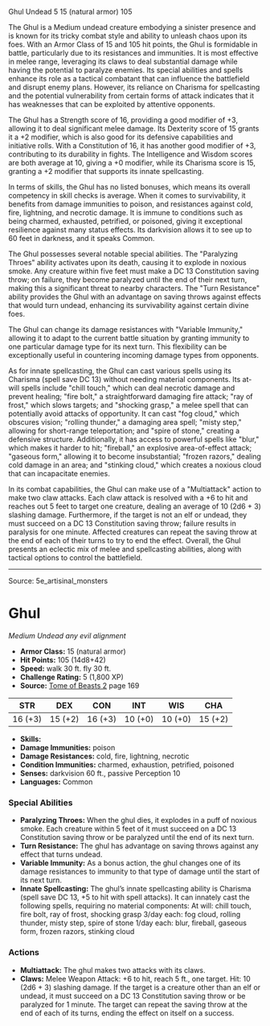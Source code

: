 <MonsterName/>Ghul</MonsterName>
<CreatureType/>Undead</CreatureType>
<CR/>5</CR>
<AC/>15 (natural armor)</AC>
<HP/>105</HP>
<summary>The Ghul is a Medium undead creature embodying a sinister presence and is known for its tricky combat style and ability to unleash chaos upon its foes. With an Armor Class of 15 and 105 hit points, the Ghul is formidable in battle, particularly due to its resistances and immunities. It is most effective in melee range, leveraging its claws to deal substantial damage while having the potential to paralyze enemies. Its special abilities and spells enhance its role as a tactical combatant that can influence the battlefield and disrupt enemy plans. However, its reliance on Charisma for spellcasting and the potential vulnerability from certain forms of attack indicates that it has weaknesses that can be exploited by attentive opponents.</summary>

<detail>

The Ghul has a Strength score of 16, providing a good modifier of +3, allowing it to deal significant melee damage. Its Dexterity score of 15 grants it a +2 modifier, which is also good for its defensive capabilities and initiative rolls. With a Constitution of 16, it has another good modifier of +3, contributing to its durability in fights. The Intelligence and Wisdom scores are both average at 10, giving a +0 modifier, while its Charisma score is 15, granting a +2 modifier that supports its innate spellcasting.

In terms of skills, the Ghul has no listed bonuses, which means its overall competency in skill checks is average. When it comes to survivability, it benefits from damage immunities to poison, and resistances against cold, fire, lightning, and necrotic damage. It is immune to conditions such as being charmed, exhausted, petrified, or poisoned, giving it exceptional resilience against many status effects. Its darkvision allows it to see up to 60 feet in darkness, and it speaks Common.

The Ghul possesses several notable special abilities. The "Paralyzing Throes" ability activates upon its death, causing it to explode in noxious smoke. Any creature within five feet must make a DC 13 Constitution saving throw; on failure, they become paralyzed until the end of their next turn, making this a significant threat to nearby characters. The "Turn Resistance" ability provides the Ghul with an advantage on saving throws against effects that would turn undead, enhancing its survivability against certain divine foes.

The Ghul can change its damage resistances with "Variable Immunity," allowing it to adapt to the current battle situation by granting immunity to one particular damage type for its next turn. This flexibility can be exceptionally useful in countering incoming damage types from opponents.

As for innate spellcasting, the Ghul can cast various spells using its Charisma (spell save DC 13) without needing material components. Its at-will spells include "chill touch," which can deal necrotic damage and prevent healing; "fire bolt," a straightforward damaging fire attack; "ray of frost," which slows targets; and "shocking grasp," a melee spell that can potentially avoid attacks of opportunity. It can cast "fog cloud," which obscures vision; "rolling thunder," a damaging area spell; "misty step," allowing for short-range teleportation; and "spire of stone," creating a defensive structure. Additionally, it has access to powerful spells like "blur," which makes it harder to hit; "fireball," an explosive area-of-effect attack; "gaseous form," allowing it to become insubstantial; "frozen razors," dealing cold damage in an area; and "stinking cloud," which creates a noxious cloud that can incapacitate enemies.

In its combat capabilities, the Ghul can make use of a "Multiattack" action to make two claw attacks. Each claw attack is resolved with a +6 to hit and reaches out 5 feet to target one creature, dealing an average of 10 (2d6 + 3) slashing damage. Furthermore, if the target is not an elf or undead, they must succeed on a DC 13 Constitution saving throw; failure results in paralysis for one minute. Affected creatures can repeat the saving throw at the end of each of their turns to try to end the effect. Overall, the Ghul presents an eclectic mix of melee and spellcasting abilities, along with tactical options to control the battlefield.</detail>



---

Source: 5e_artisinal_monsters

# Ghul

*Medium* *Undead* *any evil alignment*

- **Armor Class:** 15 (natural armor)
- **Hit Points:** 105 (14d8+42)
- **Speed:** walk 30 ft. fly 30 ft.
- **Challenge Rating:** 5 (1,800 XP)
- **Source:** [Tome of Beasts 2](https://koboldpress.com/kpstore/product/tome-of-beasts-2-for-5th-edition) page 169

| STR | DEX | CON | INT | WIS | CHA |
| --- | --- | --- | --- | --- | --- |
| 16 (+3) | 15 (+2) | 16 (+3) | 10 (+0) | 10 (+0) | 15 (+2) |

- **Skills:** 
- **Damage Immunities:** poison
- **Damage Resistances:** cold, fire, lightning, necrotic
- **Condition Immunities:** charmed, exhaustion, petrified, poisoned
- **Senses:** darkvision 60 ft., passive Perception 10
- **Languages:** Common

### Special Abilities

- **Paralyzing Throes:** When the ghul dies, it explodes in a puff of noxious smoke. Each creature within 5 feet of it must succeed on a DC 13 Constitution saving throw or be paralyzed until the end of its next turn.
- **Turn Resistance:** The ghul has advantage on saving throws against any effect that turns undead.
- **Variable Immunity:** As a bonus action, the ghul changes one of its damage resistances to immunity to that type of damage until the start of its next turn.
- **Innate Spellcasting:** The ghul’s innate spellcasting ability is Charisma (spell save DC 13, +5 to hit with spell attacks). It can innately cast the following spells, requiring no material components:
At will: chill touch, fire bolt, ray of frost, shocking grasp
3/day each: fog cloud, rolling thunder, misty step, spire of stone
1/day each: blur, fireball, gaseous form, frozen razors, stinking cloud

### Actions

- **Multiattack:** The ghul makes two attacks with its claws.
- **Claws:** Melee Weapon Attack: +6 to hit, reach 5 ft., one target. Hit: 10 (2d6 + 3) slashing damage. If the target is a creature other than an elf or undead, it must succeed on a DC 13 Constitution saving throw or be paralyzed for 1 minute. The target can repeat the saving throw at the end of each of its turns, ending the effect on itself on a success.




